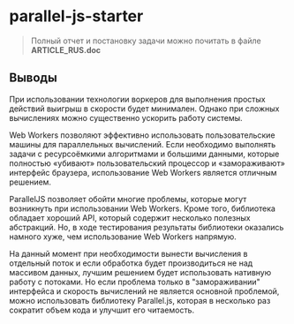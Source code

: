 # parallel-js-starter

> Полный отчет и постановку задачи можно почитать в файле **ARTICLE_RUS.doc**

## Выводы

При использовании технологии воркеров для выполнения простых действий выигрыш в скорости будет минимален. Однако при сложных вычислениях можно существенно ускорить работу системы.

Web Workers позволяют эффективно использовать пользовательские машины для параллельных вычислений. Если необходимо выполнять задачи с ресурсоёмкими алгоритмами и большими данными, которые полностью «убивают» пользовательский процессор и «замораживают» интерфейс браузера, использование Web Workers является отличным решением.

ParallelJS позволяет обойти многие проблемы, которые могут возникнуть при использовании Web Workers. Кроме того, библиотека обладает хороший API, который содержит несколько полезных абстракций. Но, в ходе тестирования результаты библиотеки оказались намного хуже, чем использование Web Workers напрямую.

На данный момент при необходимости вынести вычисления в отдельный поток и если обработка будет производиться не над массивом данных, лучшим решением будет использовать нативную работу с потоками. Но если проблема только в "замораживании" интерфейса и скорость вычислений не является основной проблемой, можно использовать библиотеку Parallel.js, которая в несколько раз сократит объем кода и улучшит его читаемость.
